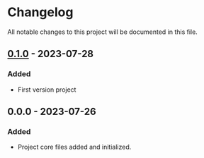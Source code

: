 # Changelog
All notable changes to this project will be documented in this file.

## [0.1.0] - 2023-07-28
### Added
- First version project


## 0.0.0 - 2023-07-26
### Added
- Project core files added and initialized.


[Unreleased]: https://github.com/araucaria-project/oca_nats_config

[0.1.0]: https://github.com/araucaria-project/oca_nats_config